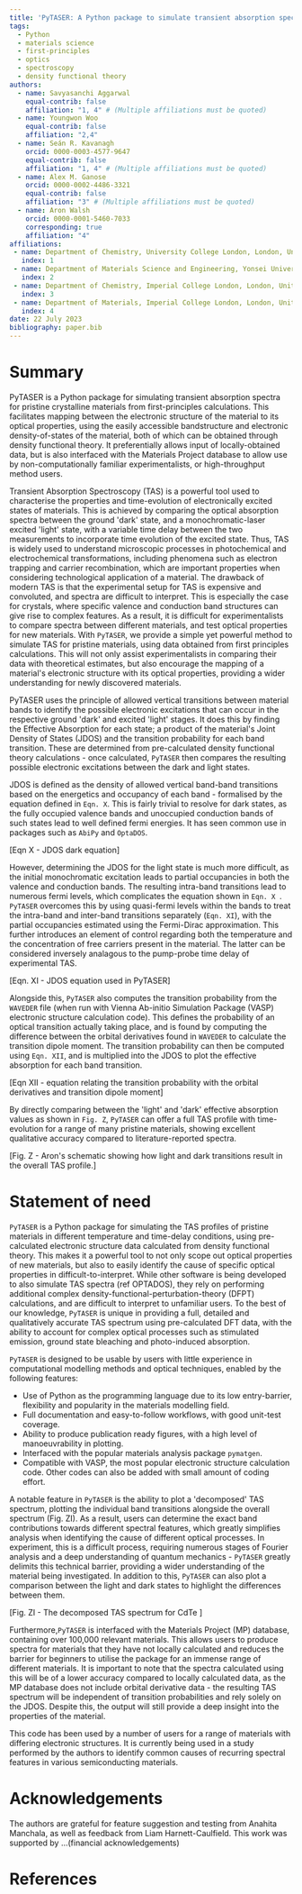 ```yaml
---
title: 'PyTASER: A Python package to simulate transient absorption spectroscopy (TAS) for bulk crystals from first principles'
tags:
  - Python
  - materials science
  - first-principles
  - optics
  - spectroscopy
  - density functional theory
authors:
  - name: Savyasanchi Aggarwal
    equal-contrib: false
    affiliation: "1, 4" # (Multiple affiliations must be quoted)
  - name: Youngwon Woo
    equal-contrib: false
    affiliation: "2,4"
  - name: Seán R. Kavanagh
    orcid: 0000-0003-4577-9647
    equal-contrib: false
    affiliation: "1, 4" # (Multiple affiliations must be quoted)
  - name: Alex M. Ganose
    orcid: 0000-0002-4486-3321
    equal-contrib: false
    affiliation: "3" # (Multiple affiliations must be quoted)
  - name: Aron Walsh
    orcid: 0000-0001-5460-7033
    corresponding: true
    affiliation: "4"
affiliations:
 - name: Department of Chemistry, University College London, London, United Kingdom
   index: 1
 - name: Department of Materials Science and Engineering, Yonsei University, Seoul, Korea
   index: 2
 - name: Department of Chemistry, Imperial College London, London, United Kingdom
   index: 3
 - name: Department of Materials, Imperial College London, London, United Kingdom
   index: 4
date: 22 July 2023
bibliography: paper.bib
---
```


# Summary


PyTASER is a Python package for simulating transient absorption spectra for pristine crystalline materials from first-principles calculations. This facilitates mapping between the electronic structure of the material to its optical properties, using the easily accessible bandstructure and electronic density-of-states of the material, both of which can be obtained through density functional theory. It preferentially allows input of locally-obtained data, but is also interfaced with the Materials Project database to allow use by non-computationally familiar experimentalists, or high-throughput method users. 

Transient Absorption Spectroscopy (TAS) is a powerful tool used to characterise the properties and time-evolution of electronically excited states of materials. This is achieved by comparing the optical absorption spectra between the ground 'dark' state, and a monochromatic-laser excited 'light' state, with a variable time delay between the two measurements to incorporate time evolution of the excited state. 
Thus, TAS is widely used to understand microscopic processes in photochemical and electrochemical transformations, including phenomena such as electron trapping and carrier recombination, which are important properties when considering technological application of a material. 
The drawback of modern TAS is that the experimental setup for TAS is expensive and convoluted, and spectra are difficult to interpret. This is especially the case for crystals, where specific valence and conduction band structures can give rise to complex features. As a result, it is difficult for experimentalists to compare spectra between different materials, and test optical properties for new materials.
With `PyTASER`, we provide a simple yet powerful method to simulate TAS for pristine materials, using data obtained from first principles calculations. This will not only assist experimentalists in comparing their data with theoretical estimates, but also encourage the mapping of a material's electronic structure with its optical properties, providing a wider understanding for newly discovered materials. 

PyTASER uses the principle of allowed vertical transitions between material bands to identify the possible electronic excitations that can occur in the respective ground 'dark' and excited 'light' stages. It does this by finding the Effective Absorption for each state; a product of the material's Joint Density of States (JDOS) and the transition probability for each band transition. These are determined from pre-calculated density functional theory calculations - once calculated, `PyTASER` then compares the resulting possible electronic excitations between the dark and light states. 

JDOS is defined as the density of allowed vertical band-band transitions based on the energetics and occupancy of each band - formalised by the equation defined in `Eqn. X`. This is fairly trivial to resolve for dark states, as the fully occupied valence bands and unoccupied conduction bands of such states lead to well defined fermi energies. It has seen common use in packages such as `AbiPy` and `OptaDOS`.

[Eqn X - JDOS dark equation]

However, determining the JDOS for the light state is much more difficult, as the initial monochromatic excitation leads to partial occupancies in both the valence and conduction bands. The resulting intra-band transitions lead to numerous fermi levels, which complicates the equation shown in `Eqn. X `.
`PyTASER` overcomes this by using quasi-fermi levels within the bands to treat the intra-band and inter-band transitions separately (`Eqn. XI`), with the partial occupancies estimated using the Fermi-Dirac approximation. This further introduces an element of control regarding both the temperature and the concentration of free carriers present in the material. The latter can be considered inversely analagous to the pump-probe time delay of experimental TAS. 

[Eqn. XI - JDOS equation used in PyTASER]

Alongside this, `PyTASER` also computes the transition probability from the `WAVEDER` file (when run with Vienna Ab-initio Simulation Package (VASP) electronic structure calculation code). This defines the probability of an optical transition actually taking place, and is found by computing the difference between the orbital derivatives found in `WAVEDER` to calculate the transition dipole moment. The transition probability can then be computed using `Eqn. XII`, and is multiplied into the JDOS to plot the effective absorption for each band transition. 

[Eqn XII - equation relating the transition probability with the orbital derivatives and transition dipole moment]

By directly comparing between the 'light' and 'dark' effective absorption values as shown in  `Fig. Z`, `PyTASER` can offer a full TAS profile with time-evolution for a range of many pristine materials, showing excellent qualitative accuracy compared to literature-reported spectra. 

[Fig. Z - Aron's schematic showing how light and dark transitions result in the overall TAS profile.]


# Statement of need

`PyTASER` is a Python package for simulating the TAS profiles of pristine materials in different temperature and time-delay conditions, using pre-calculated electronic structure data calculated from density functional theory. This makes it a powerful tool to not only scope out optical properties of new materials, but also to easily identify the cause of specific optical properties in difficult-to-interpret. While other software is being developed to also simulate TAS spectra (ref OPTADOS), they rely on performing additional complex density-functional-perturbation-theory (DFPT) calculations, and are difficult to interpret to unfamiliar users. To the best of our knowledge, `PyTASER` is unique in providing a full, detailed and qualitatively accurate TAS spectrum using pre-calculated DFT data, with the ability to account for complex optical processes such as stimulated emission, ground state bleaching and photo-induced absorption. 

`PyTASER` is designed to be usable by users with little experience in computational modelling methods and optical techniques, enabled by the following features:
- Use of Python as the programming language due to its low entry-barrier, flexibility and popularity in the materials modelling field.
- Full documentation and easy-to-follow workflows, with good unit-test coverage.
- Ability to produce publication ready figures, with a high level of manoeuvrability in plotting.
- Interfaced with the popular materials analysis package `pymatgen`.
- Compatible with VASP, the most popular electronic structure calculation code. Other codes can also be added with small amount of coding effort. 

A notable feature in `PyTASER` is the ability to plot a 'decomposed' TAS spectrum, plotting the individual band transitions alongside the overall spectrum (Fig. ZI). As a result, users can determine the exact band contributions towards different spectral features, which greatly simplifies analysis when identifying the cause of different optical processes. In experiment, this is a difficult process, requiring numerous stages of Fourier analysis and a deep understanding of quantum mechanics - `PyTASER` greatly delimits this technical barrier, providing a wider understanding of the material being investigated. In addition to this, `PyTASER` can also plot a comparison between the light and dark states to highlight the differences between them. 

[Fig. ZI - The decomposed TAS spectrum for CdTe ]

Furthermore,`PyTASER` is interfaced with the Materials Project (MP) database, containing over 100,000 relevant materials. This allows users to produce spectra for materials that they have not locally calculated and reduces the barrier for beginners to utilise the package for an immense range of different materials. It is important to note that the spectra calculated using this will be of a lower accuracy compared to locally calculated data, as the MP database does not include orbital derivative data - the resulting TAS spectrum will be independent of transition probabilities and rely solely on the JDOS. Despite this, the output will still provide a deep insight into the properties of the material. 


This code has been used by a number of users for a range of materials with differing electronic structures. It is currently being used in a study performed by the authors to identify common causes of recurring spectral features in various semiconducting materials.


# Acknowledgements

The authors are grateful for feature suggestion and testing from Anahita Manchala, as well as feedback from Liam Harnett-Caulfield. This work was supported by ...(financial acknowledgements)

# References
